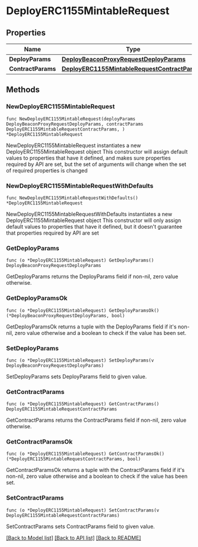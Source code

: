 # DeployERC1155MintableRequest

## Properties

Name | Type | Description | Notes
------------ | ------------- | ------------- | -------------
**DeployParams** | [**DeployBeaconProxyRequestDeployParams**](DeployBeaconProxyRequestDeployParams.md) |  | 
**ContractParams** | [**DeployERC1155MintableRequestContractParams**](DeployERC1155MintableRequestContractParams.md) |  | 

## Methods

### NewDeployERC1155MintableRequest

`func NewDeployERC1155MintableRequest(deployParams DeployBeaconProxyRequestDeployParams, contractParams DeployERC1155MintableRequestContractParams, ) *DeployERC1155MintableRequest`

NewDeployERC1155MintableRequest instantiates a new DeployERC1155MintableRequest object
This constructor will assign default values to properties that have it defined,
and makes sure properties required by API are set, but the set of arguments
will change when the set of required properties is changed

### NewDeployERC1155MintableRequestWithDefaults

`func NewDeployERC1155MintableRequestWithDefaults() *DeployERC1155MintableRequest`

NewDeployERC1155MintableRequestWithDefaults instantiates a new DeployERC1155MintableRequest object
This constructor will only assign default values to properties that have it defined,
but it doesn't guarantee that properties required by API are set

### GetDeployParams

`func (o *DeployERC1155MintableRequest) GetDeployParams() DeployBeaconProxyRequestDeployParams`

GetDeployParams returns the DeployParams field if non-nil, zero value otherwise.

### GetDeployParamsOk

`func (o *DeployERC1155MintableRequest) GetDeployParamsOk() (*DeployBeaconProxyRequestDeployParams, bool)`

GetDeployParamsOk returns a tuple with the DeployParams field if it's non-nil, zero value otherwise
and a boolean to check if the value has been set.

### SetDeployParams

`func (o *DeployERC1155MintableRequest) SetDeployParams(v DeployBeaconProxyRequestDeployParams)`

SetDeployParams sets DeployParams field to given value.


### GetContractParams

`func (o *DeployERC1155MintableRequest) GetContractParams() DeployERC1155MintableRequestContractParams`

GetContractParams returns the ContractParams field if non-nil, zero value otherwise.

### GetContractParamsOk

`func (o *DeployERC1155MintableRequest) GetContractParamsOk() (*DeployERC1155MintableRequestContractParams, bool)`

GetContractParamsOk returns a tuple with the ContractParams field if it's non-nil, zero value otherwise
and a boolean to check if the value has been set.

### SetContractParams

`func (o *DeployERC1155MintableRequest) SetContractParams(v DeployERC1155MintableRequestContractParams)`

SetContractParams sets ContractParams field to given value.



[[Back to Model list]](../README.md#documentation-for-models) [[Back to API list]](../README.md#documentation-for-api-endpoints) [[Back to README]](../README.md)


